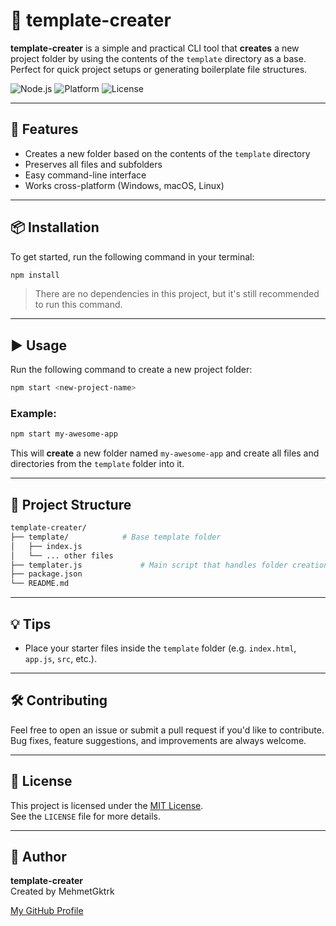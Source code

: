 # 🧱 template-creater

**template-creater** is a simple and practical CLI tool that **creates** a new project folder by using the contents of the `template` directory as a base.  
Perfect for quick project setups or generating boilerplate file structures.

![Node.js](https://img.shields.io/badge/Node.js-Required-green)
![Platform](https://img.shields.io/badge/Platform-Cross--Platform-blue)
![License](https://img.shields.io/badge/License-MIT-lightgrey)

---

## 🚀 Features

- Creates a new folder based on the contents of the `template` directory
- Preserves all files and subfolders
- Easy command-line interface
- Works cross-platform (Windows, macOS, Linux)

---

## 📦 Installation

To get started, run the following command in your terminal:

```bash
npm install
```

> There are no dependencies in this project, but it's still recommended to run this command.

---

## ▶️ Usage

Run the following command to create a new project folder:

```bash
npm start <new-project-name>
```

### Example:

```bash
npm start my-awesome-app
```

This will **create** a new folder named `my-awesome-app` and create all files and directories from the `template` folder into it.

---

## 📁 Project Structure

```bash
template-creater/
├── template/            # Base template folder
│   ├── index.js
│   └── ... other files
├── templater.js             # Main script that handles folder creation
├── package.json
└── README.md
```

---

## 💡 Tips

- Place your starter files inside the `template` folder (e.g. `index.html`, `app.js`, `src`, etc.).

---

## 🛠 Contributing

Feel free to open an issue or submit a pull request if you'd like to contribute.  
Bug fixes, feature suggestions, and improvements are always welcome.

---

## 📜 License

This project is licensed under the [MIT License](https://opensource.org/licenses/MIT).  
See the `LICENSE` file for more details.

---

## 👤 Author

**template-creater**  
Created by MehmetGktrk

[My GitHub Profile](https://github.com/MehmetGktrk)
